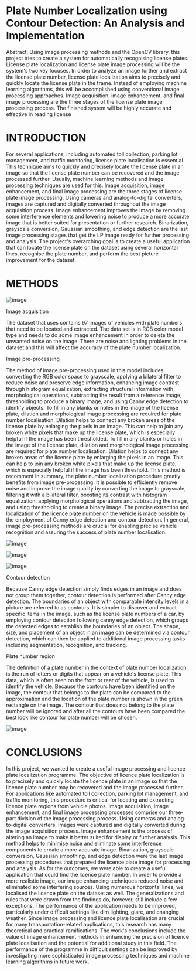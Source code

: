 # Plate Number Localization using Contour Detection: An Analysis and Implementation
Abstract: Using image processing methods and the OpenCV library, this project tries to create a system for automatically recognising license plates. License plate localization and license plate image processing will be the system's two key focuses. In order to analyze an image further and extract the license plate number, license plate localization aims to precisely and quickly locate the license plate in the frame. Instead of employing machine learning algorithms, this will be accomplished using conventional image processing approaches. Image acquisition, image enhancement, and final image processing are the three stages of the license plate image processing process. The finished system will be highly accurate and effective in reading license 

# INTRODUCTION
For several applications, including automated toll collection, parking lot management, and traffic monitoring, license plate localisation is essential. This technique aims to quickly and precisely locate the license plate in an image so that the license plate number can be recovered and the image processed further. Usually, machine learning methods and image processing techniques are used for this. Image acquisition, image enhancement, and final image processing are the three stages of license plate image processing. Using cameras and analog-to-digital converters, images are captured and digitally converted throughout the image acquisition process. Image enhancement improves the image by removing some interference elements and lowering noise to produce a more accurate image that is better suited for presentation or further research. Binarization, grayscale conversion, Gaussian smoothing, and edge detection are the last image processing stages that get the LP image ready for further processing and analysis. The project's overarching goal is to create a useful application that can locate the license plate on the dataset using several horizontal lines, recognise the plate number, and perform the best picture improvement for the dataset.

# METHODS

![image](https://github.com/afifimran/PlateLoc/assets/96810907/36fb9e5f-4f73-464f-a12a-18f46ff1eeee)


Image acquisition

The dataset that uses contains 97 images of vehicles with plate numbers that need to be located and extracted. The data set is in RGB color model type and needs to do some image enhancement in order to delete the unwanted noise on the image. There are noise and lighting problems in the dataset and this will affect the accuracy of the plate number localization. 
	
Image pre-processing

The method of image pre-processing used in this model includes converting the RGB color space to grayscale, applying a bilateral filter to reduce noise and preserve edge information, enhancing image contrast through histogram equalization, extracting structural information with morphological operations, subtracting the result from a reference image, thresholding to produce a binary image, and using Canny edge detection to identify objects. To fill in any blanks or holes in the image of the license plate, dilation and morphological image processing are required for plate number localisation. Dilation helps to connect any broken areas of the license plate by enlarging the pixels in an image. This can help to join any broken white pixels that make up the license plate, which is especially helpful if the image has been thresholded. To fill in any blanks or holes in the image of the license plate, dilation and morphological image processing are required for plate number localisation. Dilation helps to connect any broken areas of the license plate by enlarging the pixels in an image. This can help to join any broken white pixels that make up the license plate, which is especially helpful if the image has been threshold. This method is recomment In summary, the plate number localization procedure greatly benefits from image pre-processing. It is possible to efficiently remove noise and improve the image quality by converting the image to grayscale, filtering it with a bilateral filter, boosting its contrast with histogram equalization, applying morphological operations and subtracting the image, and using thresholding to create a binary image. The precise extraction and localization of the licence plate number on the vehicle is made possible by the employment of Canny edge detection and contour detection. In general, image pre-processing methods are crucial for enabling precise vehicle recognition and assuring the success of plate number localisation.

	
![image](https://github.com/afifimran/PlateLoc/assets/96810907/579e9625-b1a4-46dc-aba6-6f0d8ecaa142)


![image](https://github.com/afifimran/PlateLoc/assets/96810907/0a0ebbcf-569d-478e-806a-02f4b0351ef0)
	
	
![image](https://github.com/afifimran/PlateLoc/assets/96810907/8e3f689e-8a19-4cf0-9b19-ebcc1fe9b877)
	

	
Contour detection

Because Canny edge detection simply finds edges in an image and does not group them together, contour detection is performed after Canny edge detection. The boundaries of an object with comparable intensity levels in a picture are referred to as contours. It is simpler to discover and extract specific items in the image, such as the license plate numbers of a car, by employing contour detection following canny edge detection, which groups the detected edges to establish the boundaries of an object. The shape, size, and placement of an object in an image can be determined via contour detection, which can then be applied to additional image processing tasks including segmentation, recognition, and tracking.
	
Plate number region

The definition of a plate number in the context of plate number localization is the run of letters or digits that appear on a vehicle's license plate. This data, which is often seen on the front or rear of the vehicle, is used to identify the vehicle. Because the contours have been identified on the image, the contour that belongs to the plate can be compared to the approximation and the location of the plate number is shown in the green rectangle on the image. The contour that does not belong to the plate number will be ignored and after all the contours have been compared the best look like contour for plate number will be chosen.
	
![image](https://github.com/afifimran/PlateLoc/assets/96810907/905b95b8-4755-4522-afca-4876b3b2e1e5)



	
# CONCLUSIONS

In this project, we wanted to create a useful image processing and licence plate localization programme. The objective of licence plate localization is to precisely and quickly locate the licence plate in an image so that the licence plate number may be recovered and the image processed further. For applications like automated toll collection, parking lot management, and traffic monitoring, this procedure is critical for locating and extracting licence plate regions from vehicle photos. Image acquisition, image enhancement, and final image processing processes comprise our three-part division of the image processing process. Using cameras and analog-to-digital converters, images were captured and digitally converted during the image acquisition process. Image enhancement is the process of altering an image to make it better suited for display or further analysis. This method helps to minimise noise and eliminate some interference components to create a more accurate image. Binarization, grayscale conversion, Gaussian smoothing, and edge detection were the last image processing procedures that prepared the licence plate image for processing and analysis. As for the outcomes, we were able to create a useful application that could find the licence plate number. In order to provide a more realistic image, our image enhancing techniques reduced noise and eliminated some interfering sources. Using numerous horizontal lines, we localised the licence plate on the dataset as well. The generalizations and rules that were drawn from the findings do, however, still include a few exceptions. The performance of the application needs to be improved, particularly under difficult settings like dim lighting, glare, and changing weather. Since image processing and licence plate localisation are crucial for many transportation-related applications, this research has many theoretical and practical ramifications. The work's conclusions include the value of image enhancement methods in enhancing the precision of licence plate localisation and the potential for additional study in this field. The performance of the programme in difficult settings can be improved by investigating more sophisticated image processing techniques and machine learning algorithms in future work.
